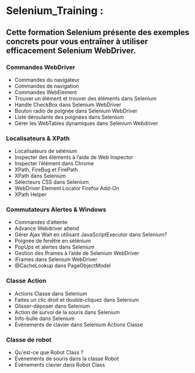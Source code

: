 # Selenium_Training :

## Cette formation Selenium présente des exemples concrets pour vous entraîner à utiliser efficacement Selenium WebDriver.

### Commandes WebDriver
- Commandes du navigateur
- Commandes de navigation
- Commandes WebElement
- Trouver un élément et trouver des éléments dans Selenium
- Handle CheckBox dans Selenium WebDriver
- Bouton radio de poignée dans Selenium WebDriver
- Liste déroulante des poignées dans Selenium
- Gérer les WebTables dynamiques dans Selenium Webdriver

### Localisateurs & XPath
- Localisateurs de sélénium
- Inspecter des éléments à l’aide de Web Inspector
- Inspecter l’élément dans Chrome
- XPath, FireBug et FirePath
- XPath dans Selenium
- Sélecteurs CSS dans Selenium
- WebDriver Element Locator Firefox Add-On
- XPath Helper

### Commutateurs Alertes & Windows
- Commandes d’attente
- Advance Webdriver attend
- Gérer Ajax Wait en utilisant JavaScriptExecutor dans Selenium?
- Poignée de fenêtre en sélénium
- PopUps et alertes dans Selenium
- Gestion des Iframes à l’aide de Selenium WebDriver
- iFrames dans Selenium WebDriver
- @CacheLookup dans PageObjectModel

### Classe Action
- Actions Classe dans Selenium
- Faites un clic droit et double-cliquez dans Selenium
- Glisser-déposer dans Selenium
- Action de survol de la souris dans Selenium
- Info-bulle dans Selenium
- Événements de clavier dans Selenium Actions Classe

### Classe de robot
- Qu'est-ce que Robot Class ?
- Événements de souris dans la classe Robot
- Événements clavier dans Robot Class
